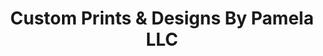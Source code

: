 ---
title: "Custom Prints & Designs By Pamela LLC"
url: /milwaukee/custom-prints-and-designs-by-pamela-llc/
shop: copyshop
---